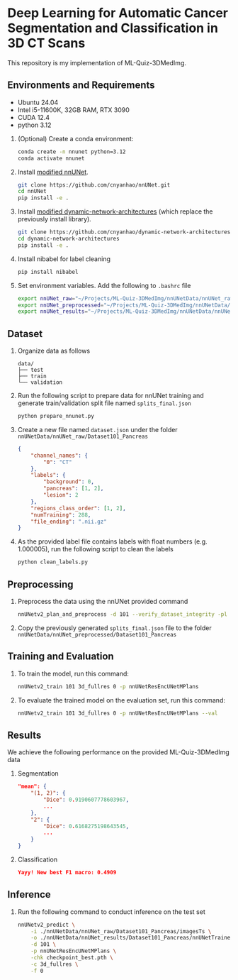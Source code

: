 
# Deep Learning for Automatic Cancer Segmentation and Classification in 3D CT Scans

This repository is my implementation of ML-Quiz-3DMedImg. 

## Environments and Requirements

- Ubuntu 24.04
- Intel i5-11600K, 32GB RAM, RTX 3090
- CUDA 12.4
- python 3.12

1. (Optional) Create a conda environment:
    ```bash
    conda create -n nnunet python=3.12
    conda activate nnunet
    ```

2. Install [modified nnUNet](https://github.com/cnyanhao/nnUNet.git).
    ```bash
    git clone https://github.com/cnyanhao/nnUNet.git
    cd nnUNet
    pip install -e .
    ```

3. Install [modified dynamic-network-architectures](https://github.com/cnyanhao/dynamic-network-architectures.git) (which replace the previously install library).
    ```bash
    git clone https://github.com/cnyanhao/dynamic-network-architectures.git
    cd dynamic-network-architectures
    pip install -e .
    ```

4. Install nibabel for label cleaning
    ```bash
    pip install nibabel
    ```

5. Set environment variables. Add the following to `.bashrc` file

    ```bash
    export nnUNet_raw="~/Projects/ML-Quiz-3DMedImg/nnUNetData/nnUNet_raw"
    export nnUNet_preprocessed="~/Projects/ML-Quiz-3DMedImg/nnUNetData/nnUNet_preprocessed"
    export nnUNet_results="~/Projects/ML-Quiz-3DMedImg/nnUNetData/nnUNet_results"
    ```

## Dataset

1. Organize data as follows

    ```
    data/
    ├── test
    ├── train
    └── validation
    ```

2. Run the following script to prepare data for nnUNet training and generate train/validation split file named `splits_final.json`
    ```bash
    python prepare_nnunet.py
    ```

3. Create a new file named `dataset.json` under the folder `nnUNetData/nnUNet_raw/Dataset101_Pancreas`
    ```json
    {
        "channel_names": {
            "0": "CT"
        }, 
        "labels": {
            "background": 0,
            "pancreas": [1, 2],
            "lesion": 2
        },
        "regions_class_order": [1, 2],
        "numTraining": 288,
        "file_ending": ".nii.gz"
    }
    ```

4. As the provided label file contains labels with float numbers (e.g. 1.000005), run the following script to clean the labels
    ```bash
    python clean_labels.py
    ```

## Preprocessing

1. Preprocess the data using the nnUNet provided command
    ```bash
    nnUNetv2_plan_and_preprocess -d 101 --verify_dataset_integrity -pl nnUNetPlannerResEncM
    ```

2. Copy the previously generated `splits_final.json` file to the folder `nnUNetData/nnUNet_preprocessed/Dataset101_Pancreas`

## Training and Evaluation

1. To train the model, run this command:

    ```bash
    nnUNetv2_train 101 3d_fullres 0 -p nnUNetResEncUNetMPlans
    ```

2. To evaluate the trained model on the evaluation set, run this command:
    ```bash
    nnUNetv2_train 101 3d_fullres 0 -p nnUNetResEncUNetMPlans --val
    ```

## Results

We achieve the following performance on the provided ML-Quiz-3DMedImg data

1. Segmentation
    ```json
    "mean": {
        "(1, 2)": {
            "Dice": 0.9190607778603967,
            ...
        },
        "2": {
            "Dice": 0.6168275198643545,
            ...
        }
    }
    ```

2. Classification

    ```json
    Yayy! New best F1 macro: 0.4909
    ```

## Inference

1. Run the following command to conduct inference on the test set
    ```bash
    nnUNetv2_predict \
        -i ./nnUNetData/nnUNet_raw/Dataset101_Pancreas/imagesTs \
        -o ./nnUNetData/nnUNet_results/Dataset101_Pancreas/nnUNetTrainer__nnUNetResEncUNetMPlans__3d_fullres/fold_0/test \
        -d 101 \
        -p nnUNetResEncUNetMPlans \
        -chk checkpoint_best.pth \
        -c 3d_fullres \
        -f 0
    ```
